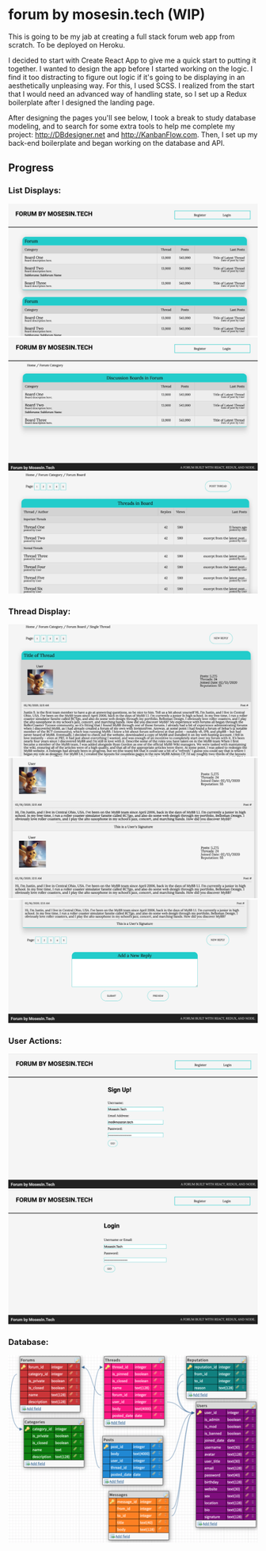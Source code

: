 # forum by mosesin.tech (WIP)
This is going to be my jab at creating a full stack forum web app from scratch.
To be deployed on Heroku.

I decided to start with Create React App to give me a quick start to putting it together. I wanted to design the app before I started working on the logic. I find it too distracting to figure out logic if it's going to be displaying in an aesthetically unpleasing way. For this, I used SCSS. I realized from the start that I would need an advanced way of handling state, so I set up a Redux boilerplate after I designed the landing page.

After designing the pages you'll see below, I took a break to study database modeling, and to search for some extra tools to help me complete my project: http://DBdesigner.net and http://KanbanFlow.com. Then, I set up my back-end boilerplate and began working on the database and API.

## Progress

### List Displays:
![alt text](./images/lists/landing-page.jpeg "Landing Page Category List Display")
![alt text](./images/lists/forum-display.jpeg "Forum List Display")
![alt text](./images/lists/threadlist-display.jpeg "Thread List Display")

### Thread Display:
![alt text](./images/thread/thread-display.jpeg "Thread Display")
![alt text](./images/thread/thread-display-posts.jpeg "Thread Display with Posts")
![alt text](./images/thread/thread-display-reply-form.jpeg "Thread Display with Reply Form")

### User Actions:
![alt text](./images/actions/register-form.jpeg "User Register Form")
![alt text](./images/actions/login-form.jpeg "User Login Form")

### Database:
![alt text](./images/database/database-model.png "Database Model")